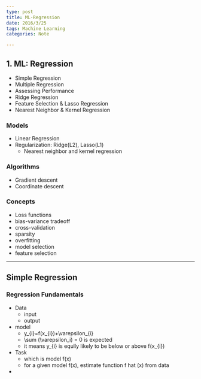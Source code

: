 ```yaml
---
type: post  
title: ML-Regression  
date: 2016/3/25  
tags: Machine Learning
categories: Note

---
```


## 1. ML: Regression
- Simple Regression
- Multiple Regression
- Assessing Performance  
- Ridge Regression
- Feature Selection & Lasso Regression 
- Nearest Neighbor & Kernel Regression 

### Models
- Linear Regression
- Regularization: Ridge(L2), Lasso(L1)
	- Nearest neighbor and kernel regression

### Algorithms
- Gradient descent
- Coordinate descent

### Concepts
- Loss functions 
- bias-variance tradeoff 
- cross-validation 
- sparsity  
- overfitting 
- model selection 
- feature selection

	
----
## Simple Regression
### Regression Fundamentals
- Data
	- input
	- output
- model
	- y_{i}=f(x_{i})+\varepsilon_{i}
	- \sum (\varepsilon_i) = 0 is expected 
	- it means y_{i} is eqully likely to be below or above f(x_{i})
- Task
	- which is model f(x)
	- for a given model f(x), estimate function f hat (x) from data 
- 
